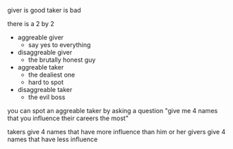giver is good
taker is bad

there is a 2 by 2
* aggreable giver
	* say yes to everything
* disaggreable giver
	* the brutally honest guy
* aggreable taker
	* the dealiest one
	* hard to spot
* disaggreable taker
	* the evil boss

you can spot an aggreable taker by asking a question
"give me 4 names that you influence their careers the most"

takers give 4 names that have more influence than him or her
givers give 4 names that have less influence